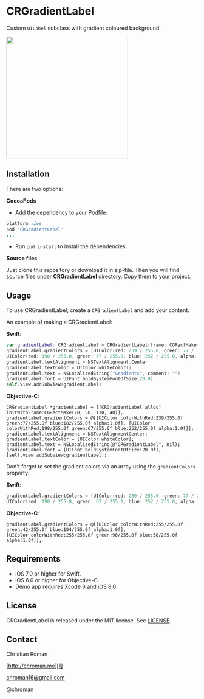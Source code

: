 CRGradientLabel
=======================
Custom `UILabel` subclass with gradient coloured background.

<img src="http://chroman.me/wp-content/uploads/2014/06/main.png" width="320">

Installation
-----

There are two options:

**CocoaPods**

* Add the dependency to your Podfile:
```ruby
platform :ios
pod 'CRGradientLabel'
...
```

* Run `pod install` to install the dependencies.

**Source files**

Just clone this repository or download it in zip-file. Then you will find source files under **CRGradientLabel** directory. Copy them to your project.

Usage
-----

To use CRGradientLabel, create a `CRGradientLabel` and add your content.

An example of making a CRGradientLabel:

**Swift**:
```swift
var gradientLabel: CRGradientLabel = CRGradientLabel(frame: CGRectMake(20, 50, 130, 40))
gradientLabel.gradientColors = [UIColor(red: 239 / 255.0, green: 77 / 255.0, blue:182 / 255.0, alpha: 1.0),
UIColor(red: 198 / 255.0, green: 67 / 255.0, blue: 252 / 255.0, alpha: 1.0)]
gradientLabel.textAlignment = NSTextAlignment.Center
gradientLabel.textColor = UIColor.whiteColor()
gradientLabel.text = NSLocalizedString("Gradients", comment: "")
gradientLabel.font = UIFont.boldSystemFontOfSize(20.0)
self.view.addSubview(gradientLabel)
```

**Objective-C**:
```objc
CRGradientLabel *gradientLabel = [[CRGradientLabel alloc] initWithFrame:CGRectMake(20, 50, 130, 40)];
gradientLabel.gradientColors = @[[UIColor colorWithRed:239/255.0f green:77/255.0f blue:182/255.0f alpha:1.0f], [UIColor colorWithRed:198/255.0f green:67/255.0f blue:252/255.0f alpha:1.0f]];
gradientLabel.textAlignment = NSTextAlignmentCenter;
gradientLabel.textColor = [UIColor whiteColor];
gradientLabel.text = NSLocalizedString(@"CRGradientLabel", nil);
gradientLabel.font = [UIFont boldSystemFontOfSize:20.0f];
[self.view addSubview:gradientLabel];
```

Don't forget to set the gradient colors via an array using the `gradientColors` property:

**Swift**:
```swift
gradientLabel.gradientColors = [UIColor(red: 239 / 255.0, green: 77 / 255.0, blue:182 / 255.0, alpha: 1.0),
UIColor(red: 198 / 255.0, green: 67 / 255.0, blue: 252 / 255.0, alpha: 1.0)]
```

**Objective-C**:
```objc
gradientLabel.gradientColors = @[[UIColor colorWithRed:255/255.0f green:42/255.0f blue:104/255.0f alpha:1.0f],
[UIColor colorWithRed:255/255.0f green:90/255.0f blue:58/255.0f alpha:1.0f]];
```

Requirements
----------
* iOS 7.0 or higher for Swift.
* iOS 6.0 or higher for Objective-C
* Demo app requires Xcode 6 and iOS 8.0

## License
CRGradientLabel is released under the MIT license. See
[LICENSE](https://github.com/chroman/CRGradientLabel/blob/master/LICENSE).

Contact
----------

Christian Roman
  
[http://chroman.me][1]

[chroman16@gmail.com][2]

[@chroman][3] 

  [1]: http://chroman.me
  [2]: mailto:chroman16@gmail.com
  [3]: http://twitter.com/chroman